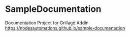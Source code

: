 # SampleDocumentation
Documentation Project for Grillage Addin
https://nodesautomations.github.io/sample-documentation
